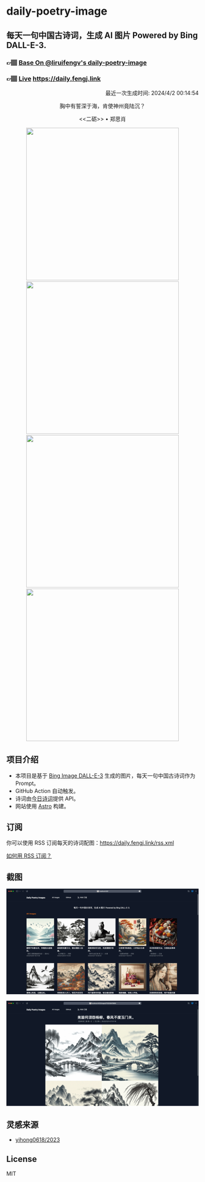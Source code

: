 
# daily-poetry-image

## 每天一句中国古诗词，生成 AI 图片 Powered by Bing DALL-E-3.

### 👉🏽 [Base On @liruifengv's daily-poetry-image](https://github.com/liruifengv/daily-poetry-image)

### 👉🏽 [Live](https://daily.fengj.link) https://daily.fengj.link

<p align="right">
  最近一次生成时间: 2024/4/2 00:14:54
</p>
<p align="center">
胸中有誓深于海，肯使神州竟陆沉？
</p>
<p align="center">
<<二砺>> • 郑思肖
</p>
<p align="center">
<img src="https://tse3.mm.bing.net/th/id/OIG4.KOvIs3D2KbmJjxI11j5L" height="400" width="400" />
<img src="https://tse1.mm.bing.net/th/id/OIG4.3HPio21BXV41jdvIiAAZ" height="400" width="400" />
<img src="https://tse2.mm.bing.net/th/id/OIG4.PBQi5Q1MV3ePBnG3PDUC" height="400" width="400" />
<img src="https://tse2.mm.bing.net/th/id/OIG4.UImHV3Socmhml5xDhbxN" height="400" width="400" />
</p>

## 项目介绍

-   本项目是基于 [Bing Image DALL-E-3](https://www.bing.com/images/create) 生成的图片，每天一句中国古诗词作为 Prompt。
-   GitHub Action 自动触发。
-   诗词由[今日诗词](https://www.jinrishici.com/)提供 API。
-   网站使用 [Astro](https://astro.build) 构建。

## 订阅

你可以使用 RSS 订阅每天的诗词配图：https://daily.fengj.link/rss.xml

[如何用 RSS 订阅？](https://zhuanlan.zhihu.com/p/55026716)

## 截图

![图片列表](./screenshots/Snipaste_2023-12-28_21-00-26.png)

![图片详情](./screenshots/Snipaste_2023-12-28_21-00-53.png)

## 灵感来源

-   [yihong0618/2023](https://github.com/yihong0618/2023)

## License

MIT
